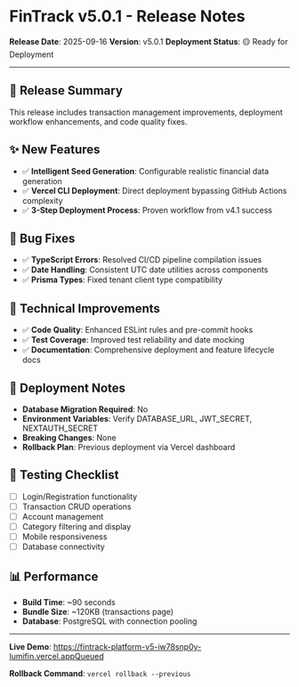 # FinTrack v5.0.1 - Release Notes

**Release Date**: 2025-09-16
**Version**: v5.0.1
**Deployment Status**: 🟡 Ready for Deployment

---

## 🎯 **Release Summary**

This release includes transaction management improvements, deployment workflow enhancements, and code quality fixes.

## ✨ **New Features**

- ✅ **Intelligent Seed Generation**: Configurable realistic financial data generation
- ✅ **Vercel CLI Deployment**: Direct deployment bypassing GitHub Actions complexity
- ✅ **3-Step Deployment Process**: Proven workflow from v4.1 success

## 🐛 **Bug Fixes**

- ✅ **TypeScript Errors**: Resolved CI/CD pipeline compilation issues
- ✅ **Date Handling**: Consistent UTC date utilities across components
- ✅ **Prisma Types**: Fixed tenant client type compatibility

## 🔧 **Technical Improvements**

- ✅ **Code Quality**: Enhanced ESLint rules and pre-commit hooks
- ✅ **Test Coverage**: Improved test reliability and date mocking
- ✅ **Documentation**: Comprehensive deployment and feature lifecycle docs

## 🚀 **Deployment Notes**

- **Database Migration Required**: No
- **Environment Variables**: Verify DATABASE_URL, JWT_SECRET, NEXTAUTH_SECRET
- **Breaking Changes**: None
- **Rollback Plan**: Previous deployment via Vercel dashboard

## 🧪 **Testing Checklist**

- [ ] Login/Registration functionality
- [ ] Transaction CRUD operations
- [ ] Account management
- [ ] Category filtering and display
- [ ] Mobile responsiveness
- [ ] Database connectivity

## 📊 **Performance**

- **Build Time**: ~90 seconds
- **Bundle Size**: ~120KB (transactions page)
- **Database**: PostgreSQL with connection pooling

---

**Live Demo**: https://fintrack-platform-v5-iw78snp0y-lumifin.vercel.appQueued

**Rollback Command**: `vercel rollback --previous`
